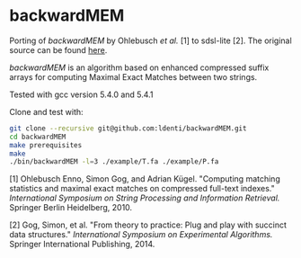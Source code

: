 # backwardMEM

Porting of *backwardMEM* by Ohlebusch *et al.* [1] to sdsl-lite [2]. The original source can be found [here](https://www.uni-ulm.de/in/theo/research/seqana/).

*backwardMEM* is an algorithm based on enhanced compressed suffix arrays for computing Maximal Exact Matches between two strings.

Tested with gcc version 5.4.0 and 5.4.1

Clone and test with:
```bash
git clone --recursive git@github.com:ldenti/backwardMEM.git
cd backwardMEM
make prerequisites
make
./bin/backwardMEM -l=3 ./example/T.fa ./example/P.fa
```

[1] Ohlebusch Enno, Simon Gog, and Adrian Kügel. "Computing matching statistics and maximal exact matches on compressed full-text indexes." *International Symposium on String Processing and Information Retrieval.* Springer Berlin Heidelberg, 2010.

[2] Gog, Simon, et al. "From theory to practice: Plug and play with succinct data structures." *International Symposium on Experimental Algorithms.* Springer International Publishing, 2014.
